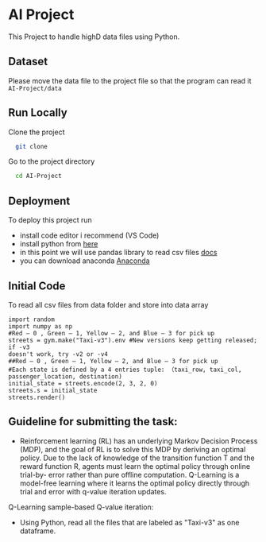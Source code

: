 # AI Project
This Project to handle highD data files using Python.

## Dataset

Please move the data file to the project file so that the program can read it  ```AI-Project/data```

## Run Locally

Clone the project

```bash
  git clone 
```

Go to the project directory

```bash
  cd AI-Project
```

## Deployment
To deploy this project run
- install code editor i recommend (VS Code)
- install python from [here](https://www.python.org/)
- in this point we will use pandas library to read csv files [docs](https://pandas.pydata.org/docs/)
- you can download anaconda [Anaconda](https://www.anaconda.com)

## Initial Code
To read all csv files from data folder and store into data array
```bashimport gym
import random
import numpy as np
#Red — 0 , Green — 1, Yellow — 2, and Blue — 3 for pick up
streets = gym.make("Taxi-v3").env #New versions keep getting released; if -v3 
doesn't work, try -v2 or -v4
##Red — 0 , Green — 1, Yellow — 2, and Blue — 3 for pick up
#Each state is defined by a 4 entries tuple: （taxi_row, taxi_col, 
passenger_location, destination)
initial_state = streets.encode(2, 3, 2, 0)
streets.s = initial_state
streets.render()

```

## Guideline for submitting the task:

- Reinforcement learning (RL) has an underlying Markov Decision Process (MDP), and the goal of RL is to solve this MDP by deriving an optimal policy. Due to the lack of knowledge of the transition function T and the reward function R, agents must learn the optimal policy through online trial-by- error rather than pure offline computation.
Q-Learning is a model-free learning where it learns the optimal policy directly through trial and error with q-value iteration updates.

Q-Learning sample-based Q-value iteration:
 


- Using Python, read all the files that are labeled as "Taxi-v3" as one dataframe.
